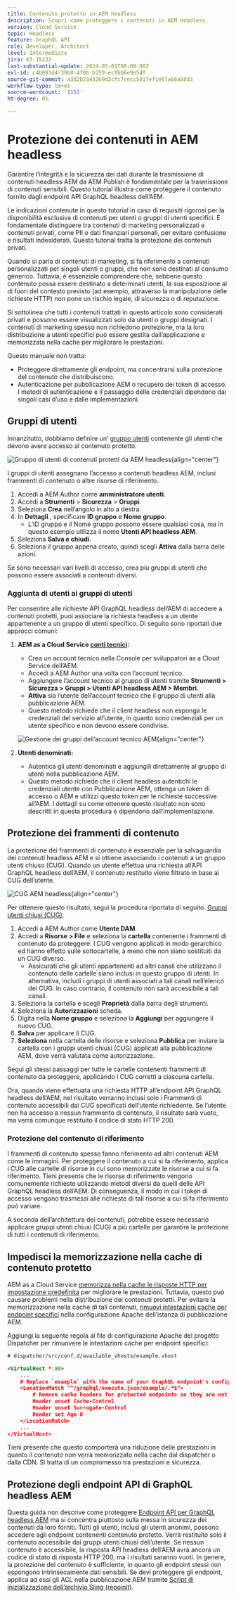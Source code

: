 ```yaml
---
title: Contenuto protetto in AEM headless
description: Scopri come proteggere i contenuti in AEM Headless.
version: Cloud Service
topic: Headless
feature: GraphQL API
role: Developer, Architect
level: Intermediate
jira: KT-15233
last-substantial-update: 2024-05-01T00:00:00Z
exl-id: c4b093d4-39b8-4f0b-b759-ecfbb6e9e54f
source-git-commit: a3d2b2343269d2cfc7cecc5817ef1e07a66a88d3
workflow-type: tm+mt
source-wordcount: '1151'
ht-degree: 0%

---
```


# Protezione dei contenuti in AEM headless

Garantire l’integrità e la sicurezza dei dati durante la trasmissione di contenuti headless AEM da AEM Publish è fondamentale per la trasmissione di contenuti sensibili. Questo tutorial illustra come proteggere il contenuto fornito dagli endpoint API GraphQL headless dell’AEM.

Le indicazioni contenute in questo tutorial in caso di requisiti rigorosi per la disponibilità esclusiva di contenuti per utenti o gruppi di utenti specifici. È fondamentale distinguere tra contenuti di marketing personalizzati e contenuti privati, come PII o dati finanziari personali, per evitare confusione e risultati indesiderati. Questo tutorial tratta la protezione dei contenuti privati.

Quando si parla di contenuti di marketing, si fa riferimento a contenuti personalizzati per singoli utenti o gruppi, che non sono destinati al consumo generico. Tuttavia, è essenziale comprendere che, sebbene questo contenuto possa essere destinato a determinati utenti, la sua esposizione al di fuori del contesto previsto (ad esempio, attraverso la manipolazione delle richieste HTTP) non pone un rischio legale, di sicurezza o di reputazione.

Si sottolinea che tutti i contenuti trattati in questo articolo sono considerati privati e possono essere visualizzati solo da utenti o gruppi designati. I contenuti di marketing spesso non richiedono protezione, ma la loro distribuzione a utenti specifici può essere gestita dall’applicazione e memorizzata nella cache per migliorare le prestazioni.

Questo manuale non tratta:

- Proteggere direttamente gli endpoint, ma concentrarsi sulla protezione del contenuto che distribuiscono.
- Autenticazione per pubblicazione AEM o recupero dei token di accesso. I metodi di autenticazione e il passaggio delle credenziali dipendono dai singoli casi d’uso e dalle implementazioni.

## Gruppi di utenti

Innanzitutto, dobbiamo definire un’ [gruppo utenti](https://experienceleague.adobe.com/en/docs/experience-manager-learn/cloud-service/accessing/aem-users-groups-and-permissions) contenente gli utenti che devono avere accesso al contenuto protetto.

![Gruppo di utenti di contenuti protetti da AEM headless](./assets/protected-content/user-groups.png){align="center"}

I gruppi di utenti assegnano l’accesso a contenuti headless AEM, inclusi frammenti di contenuto o altre risorse di riferimento.

1. Accedi a AEM Author come **amministratore utenti**.
1. Accedi a **Strumenti** > **Sicurezza** > **Gruppi**.
1. Seleziona **Crea** nell’angolo in alto a destra.
1. In **Dettagli** , specificare **ID gruppo** e **Nome gruppo**.
   - L’ID gruppo e il Nome gruppo possono essere qualsiasi cosa, ma in questo esempio utilizza il nome **Utenti API headless AEM**.
1. Seleziona **Salva e chiudi**.
1. Seleziona il gruppo appena creato, quindi scegli **Attiva** dalla barra delle azioni.

Se sono necessari vari livelli di accesso, crea più gruppi di utenti che possono essere associati a contenuti diversi.

### Aggiunta di utenti ai gruppi di utenti

Per consentire alle richieste API GraphQL headless dell’AEM di accedere a contenuti protetti, puoi associare la richiesta headless a un utente appartenente a un gruppo di utenti specifico. Di seguito sono riportati due approcci comuni:

1. **AEM as a Cloud Service [conti tecnici](https://experienceleague.adobe.com/en/docs/experience-manager-learn/getting-started-with-aem-headless/authentication/service-credentials):**
   - Crea un account tecnico nella Console per sviluppatori as a Cloud Service dell’AEM.
   - Accedi a AEM Author una volta con l’account tecnico.
   - Aggiungere l’account tecnico al gruppo di utenti tramite **Strumenti > Sicurezza > Gruppi > Utenti API headless AEM > Membri**.
   - **Attiva** sia l’utente dell’account tecnico che il gruppo di utenti alla pubblicazione AEM.
   - Questo metodo richiede che il client headless non esponga le credenziali del servizio all’utente, in quanto sono credenziali per un utente specifico e non devono essere condivise.

   ![Gestione dei gruppi dell’account tecnico AEM](./assets/protected-content/group-membership.png){align="center"}

2. **Utenti denominati:**
   - Autentica gli utenti denominati e aggiungili direttamente al gruppo di utenti nella pubblicazione AEM.
   - Questo metodo richiede che il client headless autentichi le credenziali utente con Pubblicazione AEM, ottenga un token di accesso o AEM e utilizzi questo token per le richieste successive all’AEM. I dettagli su come ottenere questo risultato non sono descritti in questa procedura e dipendono dall’implementazione.

## Protezione dei frammenti di contenuto

La protezione dei frammenti di contenuto è essenziale per la salvaguardia dei contenuti headless AEM e si ottiene associando i contenuti a un gruppo utenti chiuso (CUG). Quando un utente effettua una richiesta all’API GraphQL headless dell’AEM, il contenuto restituito viene filtrato in base ai CUG dell’utente.

![CUG AEM headless](./assets/protected-content/cugs.png){align="center"}

Per ottenere questo risultato, segui la procedura riportata di seguito. [Gruppi utenti chiusi (CUG)](https://experienceleague.adobe.com/en/docs/experience-manager-learn/assets/advanced/closed-user-groups).

1. Accedi a AEM Author come **Utente DAM**.
2. Accedi a **Risorse > File** e seleziona la **cartella** contenente i frammenti di contenuto da proteggere. I CUG vengono applicati in modo gerarchico ed hanno effetto sulle sottocartelle, a meno che non siano sostituiti da un CUG diverso.
   - Assicurati che gli utenti appartenenti ad altri canali che utilizzano il contenuto delle cartelle siano inclusi in questo gruppo di utenti. In alternativa, includi i gruppi di utenti associati a tali canali nell’elenco dei CUG. In caso contrario, il contenuto non sarà accessibile a tali canali.
3. Seleziona la cartella e scegli **Proprietà** dalla barra degli strumenti.
4. Seleziona la **Autorizzazioni** scheda.
5. Digita nella **Nome gruppo** e seleziona la **Aggiungi** per aggiungere il nuovo CUG.
6. **Salva** per applicare il CUG.
7. **Seleziona** nella cartella delle risorse e seleziona **Pubblica** per inviare la cartella con i gruppi utenti chiusi (CUG) applicati alla pubblicazione AEM, dove verrà valutata come autorizzazione.

Segui gli stessi passaggi per tutte le cartelle contenenti frammenti di contenuto da proteggere, applicando i CUG corretti a ciascuna cartella.

Ora, quando viene effettuata una richiesta HTTP all’endpoint API GraphQL headless dell’AEM, nel risultato verranno inclusi solo i Frammenti di contenuto accessibili dai CUG specificati dell’utente richiedente. Se l’utente non ha accesso a nessun frammento di contenuto, il risultato sarà vuoto, ma verrà comunque restituito il codice di stato HTTP 200.

### Protezione del contenuto di riferimento

I frammenti di contenuto spesso fanno riferimento ad altri contenuti AEM come le immagini. Per proteggere il contenuto a cui si fa riferimento, applica i CUG alle cartelle di risorse in cui sono memorizzate le risorse a cui si fa riferimento. Tieni presente che le risorse di riferimento vengono comunemente richieste utilizzando metodi diversi da quelli delle API GraphQL headless dell’AEM. Di conseguenza, il modo in cui i token di accesso vengono trasmessi alle richieste di tali risorse a cui si fa riferimento può variare.

A seconda dell’architettura dei contenuti, potrebbe essere necessario applicare gruppi utenti chiusi (CUG) a più cartelle per garantire la protezione di tutti i contenuti di riferimento.

## Impedisci la memorizzazione nella cache di contenuto protetto

AEM as a Cloud Service [memorizza nella cache le risposte HTTP per impostazione predefinita](https://experienceleague.adobe.com/en/docs/experience-manager-learn/cloud-service/caching/publish) per migliorare le prestazioni. Tuttavia, questo può causare problemi nella distribuzione dei contenuti protetti. Per evitare la memorizzazione nella cache di tali contenuti, [rimuovi intestazioni cache per endpoint specifici](https://experienceleague.adobe.com/en/docs/experience-manager-learn/cloud-service/caching/publish#how-to-customize-cache-rules-1) nella configurazione Apache dell’istanza di pubblicazione AEM.

Aggiungi la seguente regola al file di configurazione Apache del progetto Dispatcher per rimuovere le intestazioni cache per endpoint specifici:

```xml
# dispatcher/src/conf.d/available_vhosts/example.vhost

<VirtualHost *:80>
    ...
    # Replace `example` with the name of your GraphQL endpoint's configuration name.
    <LocationMatch "^/graphql/execute.json/example/.*$">
        # Remove cache headers for protected endpoints so they are not cached
        Header unset Cache-Control
        Header unset Surrogate-Control
        Header set Age 0
    </LocationMatch>
    ...
</VirtualHost>
```

Tieni presente che questo comporterà una riduzione delle prestazioni in quanto il contenuto non verrà memorizzato nella cache dal dispatcher o dalla CDN. Si tratta di un compromesso tra prestazioni e sicurezza.

## Protezione degli endpoint API di GraphQL headless AEM

Questa guida non descrive come proteggere [Endpoint API per GraphQL headless AEM](https://experienceleague.adobe.com/en/docs/experience-manager-cloud-service/content/headless/graphql-api/graphql-endpoint) ma si concentra piuttosto sulla messa in sicurezza dei contenuti da loro forniti. Tutti gli utenti, inclusi gli utenti anonimi, possono accedere agli endpoint contenenti contenuto protetto. Verrà restituito solo il contenuto accessibile dai gruppi utenti chiusi dell’utente. Se nessun contenuto è accessibile, la risposta API headless dell’AEM avrà ancora un codice di stato di risposta HTTP 200, ma i risultati saranno vuoti. In genere, la protezione del contenuto è sufficiente, in quanto gli endpoint stessi non espongono intrinsecamente dati sensibili. Se devi proteggere gli endpoint, applica ad essi gli ACL nella pubblicazione AEM tramite [Script di inizializzazione dell’archivio Sling (repoinit)](https://sling.apache.org/documentation/bundles/repository-initialization.html#repoinit-parser-test-scenarios).

